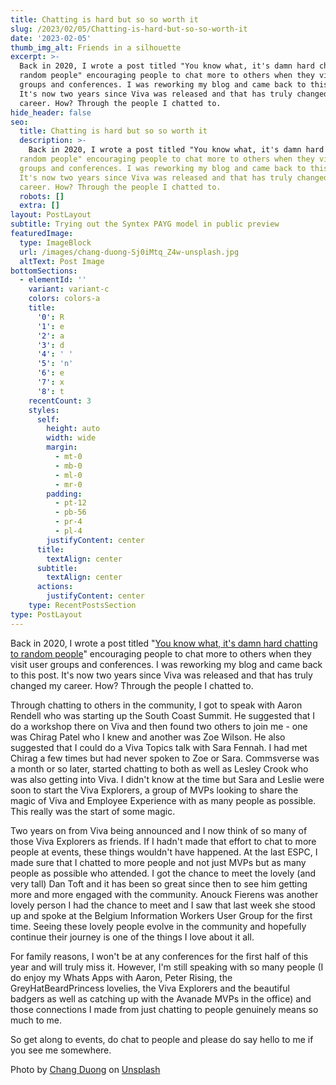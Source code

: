 ```yaml
---
title: Chatting is hard but so so worth it
slug: /2023/02/05/Chatting-is-hard-but-so-so-worth-it
date: '2023-02-05'
thumb_img_alt: Friends in a silhouette
excerpt: >-
  Back in 2020, I wrote a post titled "You know what, it's damn hard chatting to
  random people" encouraging people to chat more to others when they visit user
  groups and conferences. I was reworking my blog and came back to this post.
  It's now two years since Viva was released and that has truly changed my
  career. How? Through the people I chatted to.
hide_header: false
seo:
  title: Chatting is hard but so so worth it
  description: >-
    Back in 2020, I wrote a post titled "You know what, it's damn hard chatting to
  random people" encouraging people to chat more to others when they visit user
  groups and conferences. I was reworking my blog and came back to this post.
  It's now two years since Viva was released and that has truly changed my
  career. How? Through the people I chatted to.
  robots: []
  extra: []
layout: PostLayout
subtitle: Trying out the Syntex PAYG model in public preview
featuredImage:
  type: ImageBlock
  url: /images/chang-duong-Sj0iMtq_Z4w-unsplash.jpg
  altText: Post Image
bottomSections:
  - elementId: ''
    variant: variant-c
    colors: colors-a
    title:
      '0': R
      '1': e
      '2': a
      '3': d
      '4': ' '
      '5': 'n'
      '6': e
      '7': x
      '8': t
    recentCount: 3
    styles:
      self:
        height: auto
        width: wide
        margin:
          - mt-0
          - mb-0
          - ml-0
          - mr-0
        padding:
          - pt-12
          - pb-56
          - pr-4
          - pl-4
        justifyContent: center
      title:
        textAlign: center
      subtitle:
        textAlign: center
      actions:
        justifyContent: center
    type: RecentPostsSection
type: PostLayout
---
```


Back in 2020, I wrote a post titled "[You know what, it's damn hard chatting to random people](https://www.mcd79.com/2020/01/03/you-know-what-its-damn-hard-chatting-to-random-people/)" encouraging people to chat more to others when they visit user groups and conferences. I was reworking my blog and came back to this post. It's now two years since Viva was released and that has truly changed my career. How? Through the people I chatted to.

Through chatting to others in the community, I got to speak with Aaron Rendell who was starting up the South Coast Summit. He suggested that I do a workshop there on Viva and then found two others to join me - one was Chirag Patel who I knew and another was Zoe Wilson. He also suggested that I could do a Viva Topics talk with Sara Fennah. I had met Chirag a few times but had never spoken to Zoe or Sara. Commsverse was a month or so later, started chatting to both as well as Lesley Crook who was also getting into Viva. I didn't know at the time but Sara and Leslie were soon to start the Viva Explorers, a group of MVPs looking to share the magic of Viva and Employee Experience with as many people as possible. This really was the start of some magic.

Two years on from Viva being announced and I now think of so many of those Viva Explorers as friends. If I hadn't made that effort to chat to more people at events, these things wouldn't have happened. At the last ESPC, I made sure that I chatted to more people and not just MVPs but as many people as possible who attended. I got the chance to meet the lovely (and very tall) Dan Toft and it has been so great since then to see him getting more and more engaged with the community. Anouck Fierens was another lovely person I had the chance to meet and I saw that last week she stood up and spoke at the Belgium Information Workers User Group for the first time. Seeing these lovely people evolve in the community and hopefully continue their journey is one of the things I love about it all.

For family reasons, I won't be at any conferences for the first half of this year and will truly miss it. However, I'm still speaking with so many people (I do enjoy my Whats Apps with Aaron, Peter Rising, the GreyHatBeardPrincess lovelies, the Viva Explorers and the beautiful badgers as well as catching up with the Avanade MVPs in the office) and those connections I made from just chatting to people genuinely means so much to me.

So get along to events, do chat to people and please do say hello to me if you see me somewhere.

Photo by <a href="https://unsplash.com/@iamchang?utm_source=unsplash&utm_medium=referral&utm_content=creditCopyText">Chang Duong</a> on <a href="https://unsplash.com/s/photos/friend?utm_source=unsplash&utm_medium=referral&utm_content=creditCopyText">Unsplash</a>
  
